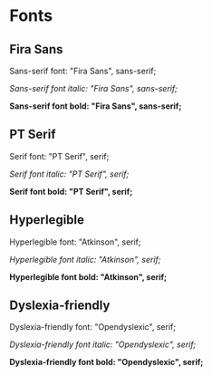 # Fonts

## Fira Sans
<p>Sans-serif font: "Fira Sans", sans-serif;</p>
<p><em>Sans-serif font italic: "Fira Sans", sans-serif;</em></p>
<p><strong>Sans-serif font bold: "Fira Sans", sans-serif;</strong></p>

## PT Serif
<p class="font--serif">Serif font: "PT Serif", serif;</p>
<p class="font--serif"><em>Serif font italic: "PT Serif", serif;</em></p>
<p class="font--serif"><strong>Serif font bold: "PT Serif", serif;</strong></p>

## Hyperlegible
<p class="font--hyperlegible">Hyperlegible font: "Atkinson", serif;</p>
<p class="font--hyperlegible"><em>Hyperlegible font italic: "Atkinson", serif;</em></p>
<p class="font--hyperlegible"><strong>Hyperlegible font bold: "Atkinson", serif;</strong></p>

## Dyslexia-friendly
<p class="font--opendyslexic">Dyslexia-friendly font: "Opendyslexic", serif;</p>
<p class="font--opendyslexic"><em>Dyslexia-friendly font italic: "Opendyslexic", serif;</em></p>
<p class="font--opendyslexic"><strong>Dyslexia-friendly font bold: "Opendyslexic", serif;</strong></p>
